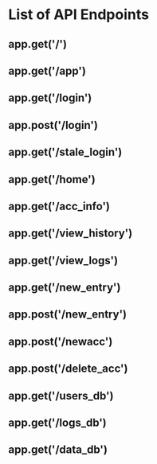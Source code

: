 # List of API Endpoints 

## app.get('/')

## app.get('/app')

## app.get('/login')

## app.post('/login')

## app.get('/stale_login')

## app.get('/home')

## app.get('/acc_info')

## app.get('/view_history')

## app.get('/view_logs')

## app.get('/new_entry')

## app.post('/new_entry')

## app.post('/newacc')

## app.post('/delete_acc')

## app.get('/users_db')

## app.get('/logs_db')

## app.get('/data_db')



